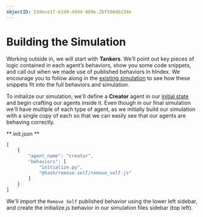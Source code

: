 ```yaml
---
objectID: 53dece1f-b1d9-49d4-989e-2bf5964b134e
---
```


# Building the Simulation

Working outside in, we will start with **Tankers**. We’ll point out key pieces of logic contained in each agent’s behaviors, show you some code snippets, and call out when we made use of published behaviors in hIndex. We encourage you to follow along in the [existing simulation](/@hash/oil-supply-chain) to see how these snippets fit into the full behaviors and simulation.

To initialize our simulation, we'll define a **Creator** agent in our [initial state](/docs/simulation/creating-simulations/anatomy-of-an-agent/initial-state) and begin crafting our agents inside it. Even though in our final simulation we'll have multiple of each type of agent, as we initially build our simulation with a single copy of each so that we can easily see that our agents are behaving correctly.

** init.json **

```javascript
[
    {
        "agent_name": "creator",
        "behaviors": [
            "initialize.py",
            "@hash/remove-self/remove_self.js"
        ]
    }
]
```


We'll import the `Remove Self` published behavior using the lower left sidebar, and create the initialize.js behavior in our simulation files sidebar \(top left\).

